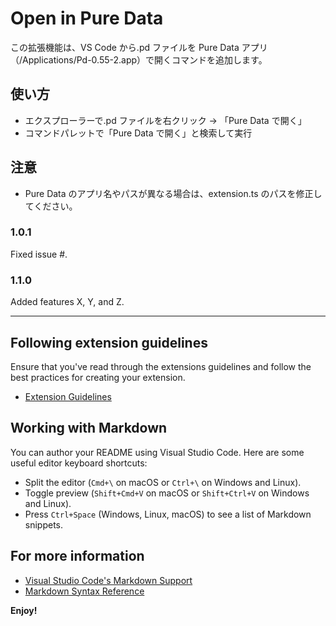 # Open in Pure Data

この拡張機能は、VS Code から.pd ファイルを Pure Data アプリ（/Applications/Pd-0.55-2.app）で開くコマンドを追加します。

## 使い方

- エクスプローラーで.pd ファイルを右クリック → 「Pure Data で開く」
- コマンドパレットで「Pure Data で開く」と検索して実行

## 注意

- Pure Data のアプリ名やパスが異なる場合は、extension.ts のパスを修正してください。

### 1.0.1

Fixed issue #.

### 1.1.0

Added features X, Y, and Z.

---

## Following extension guidelines

Ensure that you've read through the extensions guidelines and follow the best practices for creating your extension.

- [Extension Guidelines](https://code.visualstudio.com/api/references/extension-guidelines)

## Working with Markdown

You can author your README using Visual Studio Code. Here are some useful editor keyboard shortcuts:

- Split the editor (`Cmd+\` on macOS or `Ctrl+\` on Windows and Linux).
- Toggle preview (`Shift+Cmd+V` on macOS or `Shift+Ctrl+V` on Windows and Linux).
- Press `Ctrl+Space` (Windows, Linux, macOS) to see a list of Markdown snippets.

## For more information

- [Visual Studio Code's Markdown Support](http://code.visualstudio.com/docs/languages/markdown)
- [Markdown Syntax Reference](https://help.github.com/articles/markdown-basics/)

**Enjoy!**
